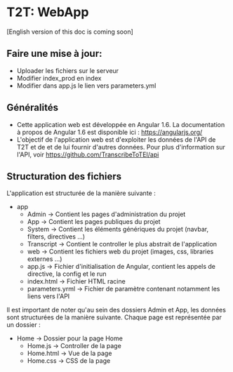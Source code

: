 # T2T: WebApp
[English version of this doc is coming soon]

## Faire une mise à jour:
- Uploader les fichiers sur le serveur
- Modifier index_prod en index
- Modifier dans app.js le lien vers parameters.yml

## Généralités
- Cette application web est développée en Angular 1.6. La documentation à propos de Angular 1.6 est disponible ici : https://angularjs.org/
- L'objectif de l'application web est d'exploiter les données de l'API de T2T et de et de lui fournir d'autres données. Pour plus d'information sur l'API, voir https://github.com/TranscribeToTEI/api

## Structuration des fichiers
L'application est structurée de la manière suivante :
- app
    - Admin -> Contient les pages d'administration du projet
    - App -> Contient les pages publiques du projet
    - System -> Contient les éléments génériques du projet (navbar, filters, directives ...)
    - Transcript -> Contient le controller le plus abstrait de l'application
    - web -> Contient les fichiers web du projet (images, css, libraries externes ...)
    - app.js -> Fichier d'initialisation de Angular, contient les appels de directive, la config et le run
    - index.html -> Fichier HTML racine
    - parameters.yrml -> Fichier de paramètre contenant notamment les liens vers l'API
    
Il est important de noter qu'au sein des dossiers Admin et App, les données sont structurées de la manière suivante. 
Chaque page est représentée par un dossier :
- Home -> Dossier pour la page Home
    - Home.js -> Controller de la page
    - Home.html -> Vue de la page
    - Home.css -> CSS de la page